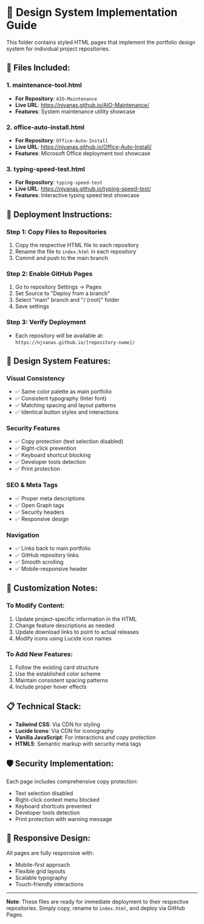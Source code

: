 # 🎨 Design System Implementation Guide

This folder contains styled HTML pages that implement the portfolio design system for individual project repositories.

## 📁 Files Included:

### **1. maintenance-tool.html**
- **For Repository**: `AIO-Maintenance`
- **Live URL**: https://njvanas.github.io/AIO-Maintenance/
- **Features**: System maintenance utility showcase

### **2. office-auto-install.html**
- **For Repository**: `Office-Auto-Install`
- **Live URL**: https://njvanas.github.io/Office-Auto-Install/
- **Features**: Microsoft Office deployment tool showcase

### **3. typing-speed-test.html**
- **For Repository**: `typing-speed-test`
- **Live URL**: https://njvanas.github.io/typing-speed-test/
- **Features**: Interactive typing speed test showcase

## 🚀 **Deployment Instructions:**

### **Step 1: Copy Files to Repositories**
1. Copy the respective HTML file to each repository
2. Rename the file to `index.html` in each repository
3. Commit and push to the main branch

### **Step 2: Enable GitHub Pages**
1. Go to repository Settings → Pages
2. Set Source to "Deploy from a branch"
3. Select "main" branch and "/ (root)" folder
4. Save settings

### **Step 3: Verify Deployment**
- Each repository will be available at: `https://njvanas.github.io/[repository-name]/`

## 🎨 **Design System Features:**

### **Visual Consistency**
- ✅ Same color palette as main portfolio
- ✅ Consistent typography (Inter font)
- ✅ Matching spacing and layout patterns
- ✅ Identical button styles and interactions

### **Security Features**
- ✅ Copy protection (text selection disabled)
- ✅ Right-click prevention
- ✅ Keyboard shortcut blocking
- ✅ Developer tools detection
- ✅ Print protection

### **SEO & Meta Tags**
- ✅ Proper meta descriptions
- ✅ Open Graph tags
- ✅ Security headers
- ✅ Responsive design

### **Navigation**
- ✅ Links back to main portfolio
- ✅ GitHub repository links
- ✅ Smooth scrolling
- ✅ Mobile-responsive header

## 🔧 **Customization Notes:**

### **To Modify Content:**
1. Update project-specific information in the HTML
2. Change feature descriptions as needed
3. Update download links to point to actual releases
4. Modify icons using Lucide icon names

### **To Add New Features:**
1. Follow the existing card structure
2. Use the established color scheme
3. Maintain consistent spacing patterns
4. Include proper hover effects

## 📋 **Technical Stack:**

- **Tailwind CSS**: Via CDN for styling
- **Lucide Icons**: Via CDN for iconography
- **Vanilla JavaScript**: For interactions and copy protection
- **HTML5**: Semantic markup with security meta tags

## 🛡️ **Security Implementation:**

Each page includes comprehensive copy protection:
- Text selection disabled
- Right-click context menu blocked
- Keyboard shortcuts prevented
- Developer tools detection
- Print protection with warning message

## 📱 **Responsive Design:**

All pages are fully responsive with:
- Mobile-first approach
- Flexible grid layouts
- Scalable typography
- Touch-friendly interactions

---

**Note**: These files are ready for immediate deployment to their respective repositories. Simply copy, rename to `index.html`, and deploy via GitHub Pages.